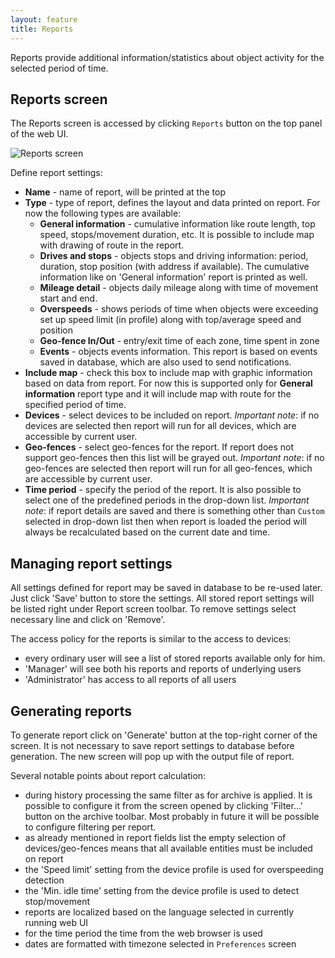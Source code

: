 ```yaml
---
layout: feature
title: Reports
---
```


Reports provide additional information/statistics about object activity for the selected period of time. 

Reports screen
--------------

The Reports screen is accessed by clicking `Reports` button on the top panel of the web UI.
 
![Reports screen](http://i63.tinypic.com/9s9chd.png)

Define report settings:

* **Name** - name of report, will be printed at the top
* **Type** - type of report, defines the layout and data printed on report. For now the following types are available:
    * **General information** - cumulative information like route length, top speed, stops/movement duration, etc. It is possible to include map with drawing of route in the report.
    * **Drives and stops** - objects stops and driving information: period, duration, stop position (with address if available). The cumulative information like on 'General information' report is printed as well.
    * **Mileage detail** - objects daily mileage along with time of movement start and end.
    * **Overspeeds** - shows periods of time when objects were exceeding set up speed limit (in profile) along with top/average speed and position
    * **Geo-fence In/Out** - entry/exit time of each zone, time spent in zone
    * **Events** - objects events information. This report is based on events saved in database, which are also used to send notifications.
* **Include map** - check this box to include map with graphic information based on data from report. For now this is supported only for **General information** report type and it will include map with route for the specified period of time.
* **Devices** - select devices to be included on report. *Important note*: if no devices are selected then report will run for all devices, which are accessible by current user.
* **Geo-fences** - select geo-fences for the report. If report does not support geo-fences then this list will be grayed out. *Important note*: if no geo-fences are selected then report will run for all geo-fences, which are accessible by current user.
* **Time period** - specify the period of the report. It is also possible to select one of the predefined periods in the drop-down list. *Important note*: if report details are saved and there is something other than `Custom` selected in drop-down list then when report is loaded the period will always be recalculated based on the current date and time.
   
Managing report settings
------------------------
   
All settings defined for report may be saved in database to be re-used later. Just click 'Save' button to store the settings. All stored report settings will be listed right under Report screen toolbar. To remove settings select necessary line and click on 'Remove'. 

The access policy for the reports is similar to the access to devices: 
* every ordinary user will see a list of stored reports available only for him. 
* 'Manager' will see both his reports and reports of underlying users
* 'Administrator' has access to all reports of all users

Generating reports
------------------

To generate report click on 'Generate' button at the top-right corner of the screen. It is not necessary to save report settings to database before generation. The new screen will pop up with the output file of report.

Several notable points about report calculation:

* during history processing the same filter as for archive is applied. It is possible to configure it from the screen opened by clicking 'Filter...' button on the archive toolbar. Most probably in future it will be possible to configure filtering per report.
* as already mentioned in report fields list the empty selection of devices/geo-fences means that all available entities must be included on report
* the 'Speed limit' setting from the device profile is used for overspeeding detection
* the 'Min. idle time' setting from the device profile is used to detect stop/movement
* reports are localized based on the language selected in currently running web UI
* for the time period the time from the web browser is used
* dates are formatted with timezone selected in `Preferences` screen